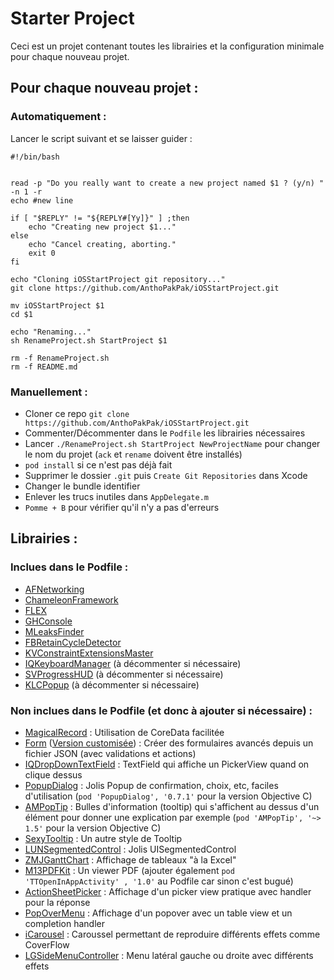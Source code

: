 # Starter Project

Ceci est un projet contenant toutes les librairies et la configuration minimale pour chaque nouveau projet.

## Pour chaque nouveau projet :

### Automatiquement :

Lancer le script suivant et se laisser guider :

```
#!/bin/bash


read -p "Do you really want to create a new project named $1 ? (y/n) " -n 1 -r
echo #new line

if [ "$REPLY" != "${REPLY#[Yy]}" ] ;then
	echo "Creating new project $1..."
else 
	echo "Cancel creating, aborting."
	exit 0
fi

echo "Cloning iOSStartProject git repository..."
git clone https://github.com/AnthoPakPak/iOSStartProject.git

mv iOSStartProject $1
cd $1

echo "Renaming..."
sh RenameProject.sh StartProject $1

rm -f RenameProject.sh
rm -f README.md
```


### Manuellement :

- Cloner ce repo `git clone https://github.com/AnthoPakPak/iOSStartProject.git`
- Commenter/Décommenter dans le `Podfile` les librairies nécessaires
- Lancer `./RenameProject.sh StartProject NewProjectName` pour changer le nom du projet (`ack` et `rename` doivent être installés)
- `pod install` si ce n'est pas déjà fait
- Supprimer le dossier `.git` puis `Create Git Repositories` dans Xcode
- Changer le bundle identifier
- Enlever les trucs inutiles dans `AppDelegate.m`
- `Pomme + B` pour vérifier qu'il n'y a pas d'erreurs

<!-- - Changer la target dans le `Podfile` -->
<!-- - Changer le nom du `.pch` + Dans Build Settings, mettre `Prefix Header` à la bonne valeur (`$(SRCROOT)/$(PROJECT_NAME)/PROJECTNAME-Prefix.pch`) -->

## Librairies :

### Inclues dans le Podfile : 

- [AFNetworking](https://github.com/AFNetworking/AFNetworking)
- [ChameleonFramework](https://github.com/viccalexander/Chameleon)
- [FLEX](https://github.com/Flipboard/FLEX)
- [GHConsole](https://github.com/Liaoworking/GHConsole)
- [MLeaksFinder](https://github.com/Tencent/MLeaksFinder)
- [FBRetainCycleDetector](https://github.com/facebook/FBRetainCycleDetector)
- [KVConstraintExtensionsMaster](https://github.com/keshavvishwkarma/KVConstraintExtensionsMaster)
- [IQKeyboardManager](https://github.com/hackiftekhar/IQKeyboardManager) (à décommenter si nécessaire)
- [SVProgressHUD](https://github.com/SVProgressHUD/SVProgressHUD) (à décommenter si nécessaire)
- [KLCPopup](https://github.com/jmascia/KLCPopup) (à décommenter si nécessaire)


### Non inclues dans le Podfile (et donc à ajouter si nécessaire) :

- [MagicalRecord](https://github.com/magicalpanda/MagicalRecord) : Utilisation de CoreData facilitée 
- [Form](https://github.com/hyperoslo/Form) ([Version customisée](https://github.com/AnthoPakPak/FormCustom)) : Créer des formulaires avancés depuis un fichier JSON (avec validations et actions)
- [IQDropDownTextField](https://github.com/hackiftekhar/IQDropDownTextField) : TextField qui affiche un PickerView quand on clique dessus
- [PopupDialog](https://github.com/Orderella/PopupDialog) : Jolis Popup de confirmation, choix, etc, faciles d'utilisation (`pod 'PopupDialog', '0.7.1'` pour la version Objective C)
- [AMPopTip](https://github.com/andreamazz/AMPopTip) : Bulles d'information (tooltip) qui s'affichent au dessus d'un élément pour donner une explication par exemple (`pod 'AMPopTip', '~> 1.5'` pour la version Objective C)
- [SexyTooltip](https://github.com/calm/SexyTooltip) : Un autre style de Tooltip
- [LUNSegmentedControl](https://github.com/Stormotion-Mobile/LUNSegmentedControl) : Jolis UISegmentedControl
- [ZMJGanttChart](https://github.com/keshiim/ZMJGanttChart) : Affichage de tableaux "à la Excel"
- [M13PDFKit](https://github.com/Marxon13/M13PDFKit) : Un viewer PDF (ajouter également `pod 'TTOpenInAppActivity' , '1.0'` au Podfile car sinon c'est bugué)
- [ActionSheetPicker](https://github.com/skywinder/ActionSheetPicker-3.0) : Affichage d'un picker view pratique avec handler pour la réponse
- [PopOverMenu](https://github.com/tichise/PopOverMenu) : Affichage d'un popover avec un table view et un completion handler
- [iCarousel](https://github.com/nicklockwood/iCarousel) : Caroussel permettant de reproduire différents effets comme CoverFlow
- [LGSideMenuController](https://github.com/Friend-LGA/LGSideMenuController) : Menu latéral gauche ou droite avec différents effets
